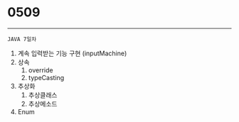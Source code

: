 # 0509

---

```
JAVA 7일차
```

1. 계속 입력받는 기능 구현 (inputMachine)
2. 상속
   1. override
   2. typeCasting
3. 추상화
   1. 추상클래스
   2. 추상메소드
3. Enum